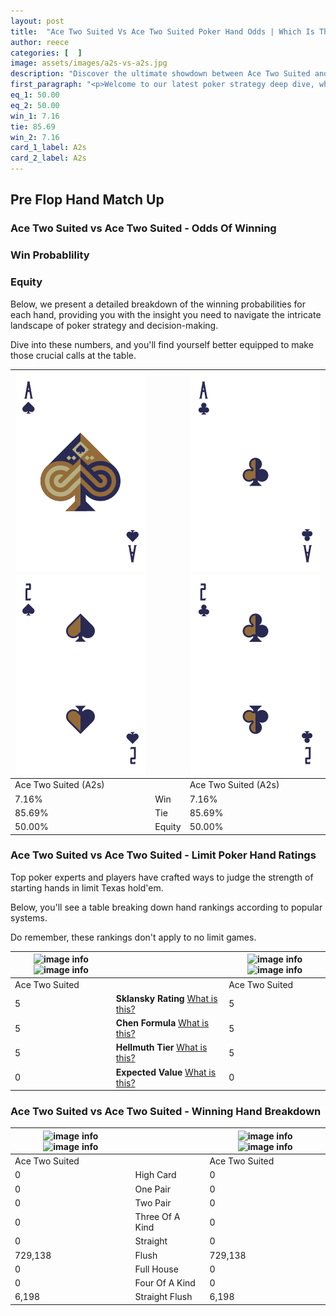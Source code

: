 ```yaml
---
layout: post
title:  "Ace Two Suited Vs Ace Two Suited Poker Hand Odds | Which Is The Better Hand In Poker? A Complete Guide"
author: reece
categories: [  ]
image: assets/images/a2s-vs-a2s.jpg
description: "Discover the ultimate showdown between Ace Two Suited and Ace Two Suited in poker! Uncover the odds, strategies, and scenarios where one hand triumphs over the other. Get ready to up your poker game with this thrilling analysis."
first_paragraph: "<p>Welcome to our latest poker strategy deep dive, where we're pitting two distinct hands against each other in a high-stakes showdown: Ace Two Suited vs Ace Two Suited.</p><p>In the dynamic world of poker, every decision counts, and knowing which hand holds the upper hand is key to your success at the table.</p><p>In this article, we'll dissect these two hands, explore the scenarios where one dominates the other, and equip you with the knowledge to make strategic choices that can tip the odds in your favor.</p><p>Get ready to unravel the intriguing dynamics of these poker hands and elevate your game to new heights.</p>"
eq_1: 50.00
eq_2: 50.00
win_1: 7.16
tie: 85.69
win_2: 7.16
card_1_label: A2s
card_2_label: A2s
---
```




[comment]: # (sp0)

## Pre Flop Hand Match Up

<div class="table hand-ratings" markdown="1"> 



### Ace Two Suited vs Ace Two Suited - Odds Of Winning


  
<div class="row graphs"> 
<div class="col-lg-6">
    <h3>Win Probablility</h3>
    <canvas id="WinChart"></canvas>
</div>
<div class="col-lg-6">
    <h3>Equity</h3>
    <canvas id="EquityChart"></canvas>
</div>
</div>

  Below, we present a detailed breakdown of the winning probabilities for each hand, providing you with the insight you need to navigate the intricate landscape of poker strategy and decision-making. 

Dive into these numbers, and you'll find yourself better equipped to make those crucial calls at the table.


    
| ![image info](assets/images/hand1/a.png) ![image info](assets/images/hand1/2.png) |  | ![image info](assets/images/hand2/a.png) ![image info](assets/images/hand2/2.png) |
| -------- | -------- | -------- |
| Ace Two Suited (A2s) |  | Ace Two Suited (A2s) |
| 7.16% | Win | 7.16% |
| 85.69% | Tie | 85.69% |
| 50.00% | Equity | 50.00% |




[comment]: # (sp1)



### Ace Two Suited vs Ace Two Suited - Limit Poker Hand Ratings

Top poker experts and players have crafted ways to judge the strength of starting hands in limit Texas hold'em. 

Below, you'll see a table breaking down hand rankings according to popular systems. 

Do remember, these rankings don't apply to no limit games.


    
| ![image info](https://www.riverpairs.com/assets/images/hand1/a.png) ![image info](https://www.riverpairs.com/assets/images/hand1/2.png) |  | ![image info](https://www.riverpairs.com/assets/images/hand2/a.png) ![image info](https://www.riverpairs.com/assets/images/hand2/2.png) |
| -------- | -------- | -------- |
| Ace Two Suited |  | Ace Two Suited |
| 5 | **Sklansky Rating** [What is this?](/sklansky-rating-explained) | 5 |
| 5 | **Chen Formula** [What is this?](/chen-formula-explained) | 5 |
| 5 | **Hellmuth Tier** [What is this?](/Hellmuth-tier-explained) | 5 |
| 0 | **Expected Value** [What is this?](/expected-value-explained) | 0 |




[comment]: # (sp2)



### Ace Two Suited vs Ace Two Suited - Winning Hand Breakdown


    
| ![image info](https://www.riverpairs.com/assets/images/hand1/a.png) ![image info](https://www.riverpairs.com/assets/images/hand1/2.png) |  | ![image info](https://www.riverpairs.com/assets/images/hand2/a.png) ![image info](https://www.riverpairs.com/assets/images/hand2/2.png) |
| -------- | -------- | -------- |
| Ace Two Suited |  | Ace Two Suited |
| 0 | High Card | 0 |
| 0 | One Pair | 0 |
| 0 | Two Pair | 0 |
| 0 | Three Of A Kind | 0 |
| 0 | Straight | 0 |
| 729,138 | Flush | 729,138 |
| 0 | Full House | 0 |
| 0 | Four Of A Kind | 0 |
| 6,198 | Straight Flush | 6,198 |




[comment]: # (sp3)



</div>

[comment]: # (sp4)



[comment]: # (sp5)

